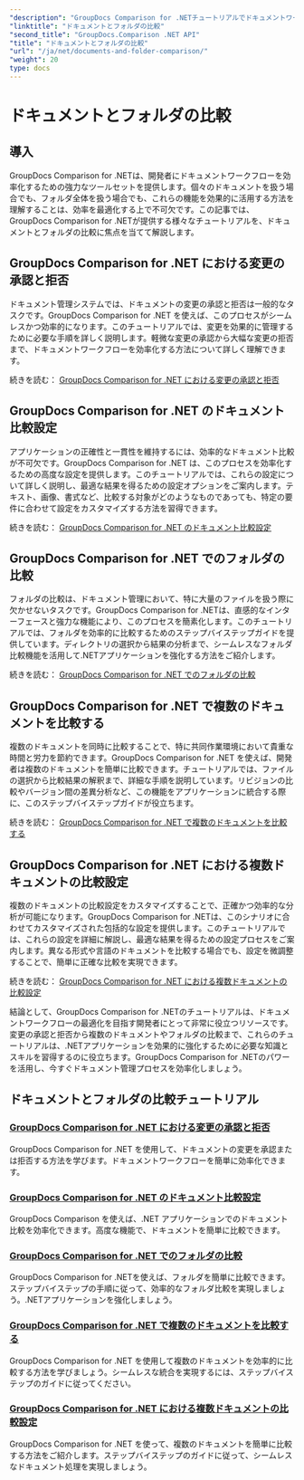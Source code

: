 ```yaml
---
"description": "GroupDocs Comparison for .NETチュートリアルでドキュメントワークフローを効率化する方法を学びましょう。変更の承認、拒否、ドキュメントやフォルダの比較を簡単に行うことができます。"
"linktitle": "ドキュメントとフォルダの比較"
"second_title": "GroupDocs.Comparison .NET API"
"title": "ドキュメントとフォルダの比較"
"url": "/ja/net/documents-and-folder-comparison/"
"weight": 20
type: docs
---
```

# ドキュメントとフォルダの比較

## 導入

GroupDocs Comparison for .NETは、開発者にドキュメントワークフローを効率化するための強力なツールセットを提供します。個々のドキュメントを扱う場合でも、フォルダ全体を扱う場合でも、これらの機能を効果的に活用する方法を理解することは、効率を最適化する上で不可欠です。この記事では、GroupDocs Comparison for .NETが提供する様々なチュートリアルを、ドキュメントとフォルダの比較に焦点を当てて解説します。

## GroupDocs Comparison for .NET における変更の承認と拒否

ドキュメント管理システムでは、ドキュメントの変更の承認と拒否は一般的なタスクです。GroupDocs Comparison for .NET を使えば、このプロセスがシームレスかつ効率的になります。このチュートリアルでは、変更を効果的に管理するために必要な手順を詳しく説明します。軽微な変更の承認から大幅な変更の拒否まで、ドキュメントワークフローを効率化する方法について詳しく理解できます。

続きを読む： [GroupDocs Comparison for .NET における変更の承認と拒否](./accept-reject-changes-dotnet/)

## GroupDocs Comparison for .NET のドキュメント比較設定

アプリケーションの正確性と一貫性を維持するには、効率的なドキュメント比較が不可欠です。GroupDocs Comparison for .NET は、このプロセスを効率化するための高度な設定を提供します。このチュートリアルでは、これらの設定について詳しく説明し、最適な結果を得るための設定オプションをご案内します。テキスト、画像、書式など、比較する対象がどのようなものであっても、特定の要件に合わせて設定をカスタマイズする方法を習得できます。

続きを読む： [GroupDocs Comparison for .NET のドキュメント比較設定](./compare-documents-settings-dotnet/)

## GroupDocs Comparison for .NET でのフォルダの比較

フォルダの比較は、ドキュメント管理において、特に大量のファイルを扱う際に欠かせないタスクです。GroupDocs Comparison for .NETは、直感的なインターフェースと強力な機能により、このプロセスを簡素化します。このチュートリアルでは、フォルダを効率的に比較するためのステップバイステップガイドを提供しています。ディレクトリの選択から結果の分析まで、シームレスなフォルダ比較機能を活用して.NETアプリケーションを強化する方法をご紹介します。

続きを読む： [GroupDocs Comparison for .NET でのフォルダの比較](./compare-folders-dotnet/)

## GroupDocs Comparison for .NET で複数のドキュメントを比較する

複数のドキュメントを同時に比較することで、特に共同作業環境において貴重な時間と労力を節約できます。GroupDocs Comparison for .NET を使えば、開発者は複数のドキュメントを簡単に比較できます。チュートリアルでは、ファイルの選択から比較結果の解釈まで、詳細な手順を説明しています。リビジョンの比較やバージョン間の差異分析など、この機能をアプリケーションに統合する際に、このステップバイステップガイドが役立ちます。

続きを読む： [GroupDocs Comparison for .NET で複数のドキュメントを比較する](./compare-multiple-documents-dotnet/)

## GroupDocs Comparison for .NET における複数ドキュメントの比較設定

複数のドキュメントの比較設定をカスタマイズすることで、正確かつ効率的な分析が可能になります。GroupDocs Comparison for .NETは、このシナリオに合わせてカスタマイズされた包括的な設定を提供します。このチュートリアルでは、これらの設定を詳細に解説し、最適な結果を得るための設定プロセスをご案内します。異なる形式や言語のドキュメントを比較する場合でも、設定を微調整することで、簡単に正確な比較を実現できます。

続きを読む： [GroupDocs Comparison for .NET における複数ドキュメントの比較設定](./compare-multiple-documents-settings-dotnet/)

結論として、GroupDocs Comparison for .NETのチュートリアルは、ドキュメントワークフローの最適化を目指す開発者にとって非常に役立つリソースです。変更の承認と拒否から複数のドキュメントやフォルダの比較まで、これらのチュートリアルは、.NETアプリケーションを効果的に強化するために必要な知識とスキルを習得するのに役立ちます。GroupDocs Comparison for .NETのパワーを活用し、今すぐドキュメント管理プロセスを効率化しましょう。
## ドキュメントとフォルダの比較チュートリアル
### [GroupDocs Comparison for .NET における変更の承認と拒否](./accept-reject-changes-dotnet/)
GroupDocs Comparison for .NET を使用して、ドキュメントの変更を承認または拒否する方法を学びます。ドキュメントワークフローを簡単に効率化できます。
### [GroupDocs Comparison for .NET のドキュメント比較設定](./compare-documents-settings-dotnet/)
GroupDocs Comparison を使えば、.NET アプリケーションでのドキュメント比較を効率化できます。高度な機能で、ドキュメントを簡単に比較できます。
### [GroupDocs Comparison for .NET でのフォルダの比較](./compare-folders-dotnet/)
GroupDocs Comparison for .NETを使えば、フォルダを簡単に比較できます。ステップバイステップの手順に従って、効率的なフォルダ比較を実現しましょう。.NETアプリケーションを強化しましょう。
### [GroupDocs Comparison for .NET で複数のドキュメントを比較する](./compare-multiple-documents-dotnet/)
GroupDocs Comparison for .NET を使用して複数のドキュメントを効率的に比較する方法を学びましょう。シームレスな統合を実現するには、ステップバイステップのガイドに従ってください。
### [GroupDocs Comparison for .NET における複数ドキュメントの比較設定](./compare-multiple-documents-settings-dotnet/)
GroupDocs Comparison for .NET を使って、複数のドキュメントを簡単に比較する方法をご紹介します。ステップバイステップのガイドに従って、シームレスなドキュメント処理を実現しましょう。